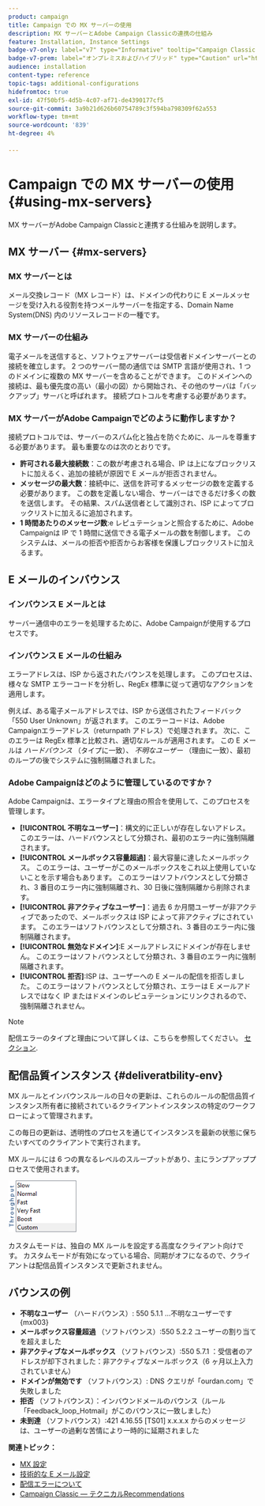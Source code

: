 ```yaml
---
product: campaign
title: Campaign での MX サーバーの使用
description: MX サーバーとAdobe Campaign Classicの連携の仕組み
feature: Installation, Instance Settings
badge-v7-only: label="v7" type="Informative" tooltip="Campaign Classic v7 にのみ適用されます"
badge-v7-prem: label="オンプレミスおよびハイブリッド" type="Caution" url="https://experienceleague.adobe.com/docs/campaign-classic/using/installing-campaign-classic/architecture-and-hosting-models/hosting-models-lp/hosting-models.html?lang=ja" tooltip="オンプレミスデプロイメントとハイブリッドデプロイメントにのみ適用されます"
audience: installation
content-type: reference
topic-tags: additional-configurations
hidefromtoc: true
exl-id: 47f50bf5-4d5b-4c07-af71-de4390177cf5
source-git-commit: 3a9b21d626b60754789c3f594ba798309f62a553
workflow-type: tm+mt
source-wordcount: '839'
ht-degree: 4%

---
```


# Campaign での MX サーバーの使用 {#using-mx-servers}



MX サーバーがAdobe Campaign Classicと連携する仕組みを説明します。

## MX サーバー {#mx-servers}

### MX サーバーとは

メール交換レコード（MX レコード）は、ドメインの代わりに E メールメッセージを受け入れる役割を持つメールサーバーを指定する、Domain Name System(DNS) 内のリソースレコードの一種です。

### MX サーバーの仕組み

電子メールを送信すると、ソフトウェアサーバーは受信者ドメインサーバーとの接続を確立します。 2 つのサーバー間の通信では SMTP 言語が使用され、1 つのドメインに複数の MX サーバーを含めることができます。 このドメインへの接続は、最も優先度の高い（最小の図）から開始され、その他のサーバは「バックアップ」サーバと呼ばれます。 接続プロトコルを考慮する必要があります。

### MX サーバーがAdobe Campaignでどのように動作しますか？

接続プロトコルでは、サーバーのスパム化と独占を防ぐために、ルールを尊重する必要があります。 最も重要なのは次のとおりです。

* **許可される最大接続数**：この数が考慮される場合、IP は上になブロックリストに加えるく、追加の接続が原因で E メールが拒否されません。
* **メッセージの最大数**：接続中に、送信を許可するメッセージの数を定義する必要があります。 この数を定義しない場合、サーバーはできるだけ多くの数を送信します。 その結果、スパム送信者として識別され、ISP によってブロックリストに加えるに追加されます。
* **1 時間あたりのメッセージ数**:e レピュテーションと照合するために、Adobe Campaignは IP で 1 時間に送信できる電子メールの数を制御します。 このシステムは、メールの拒否や拒否からお客様を保護しブロックリストに加えるます。

## E メールのインバウンス

### インバウンス E メールとは

サーバー通信中のエラーを処理するために、Adobe Campaignが使用するプロセスです。

### インバウンス E メールの仕組み

エラーアドレスは、ISP から返されたバウンスを処理します。 このプロセスは、様々な SMTP エラーコードを分析し、RegEx 標準に従って適切なアクションを適用します。

例えば、ある電子メールアドレスでは、ISP から送信されたフィードバック「550 User Unknown」が返されます。 このエラーコードは、Adobe Campaignエラーアドレス（returnpath アドレス）で処理されます。 次に、このエラーは RegEx 標準と比較され、適切なルールが適用されます。 この E メールは *ハードバウンス* （タイプに一致）、 *不明なユーザー* （理由に一致）、最初のループの後でシステムに強制隔離されました。

### Adobe Campaignはどのように管理しているのですか？

Adobe Campaignは、エラータイプと理由の照合を使用して、このプロセスを管理します。

* **[!UICONTROL 不明なユーザー]**：構文的に正しいが存在しないアドレス。 このエラーは、ハードバウンスとして分類され、最初のエラー内に強制隔離されます。
* **[!UICONTROL メールボックス容量超過]**：最大容量に達したメールボックス。 このエラーは、ユーザーがこのメールボックスをこれ以上使用していないことを示す場合もあります。 このエラーはソフトバウンスとして分類され、3 番目のエラー内に強制隔離され、30 日後に強制隔離から削除されます。
* **[!UICONTROL 非アクティブなユーザー]**：過去 6 か月間ユーザーが非アクティブであったので、メールボックスは ISP によって非アクティブにされています。 このエラーはソフトバウンスとして分類され、3 番目のエラー内に強制隔離されます。
* **[!UICONTROL 無効なドメイン]**:E メールアドレスにドメインが存在しません。 このエラーはソフトバウンスとして分類され、3 番目のエラー内に強制隔離されます。
* **[!UICONTROL 拒否]**:ISP は、ユーザーへの E メールの配信を拒否しました。 このエラーはソフトバウンスとして分類され、エラーは E メールアドレスではなく IP またはドメインのレピュテーションにリンクされるので、強制隔離されません。

>[!NOTE]
>
>配信エラーのタイプと理由について詳しくは、こちらを参照してください。 [セクション](../../delivery/using/understanding-delivery-failures.md#delivery-failure-types-and-reasons).

## 配信品質インスタンス {#deliveratbility-env}

MX ルールとインバウンスルールの日々の更新は、これらのルールの配信品質インスタンス所有者に接続されているクライアントインスタンスの特定のワークフローによって管理されます。

この毎日の更新は、透明性のプロセスを通じてインスタンスを最新の状態に保ちたいすべてのクライアントで実行されます。

MX ルールには 6 つの異なるレベルのスループットがあり、主にランプアッププロセスで使用されます。

![](assets/mx-rules-throughput.png)

カスタムモードは、独自の MX ルールを設定する高度なクライアント向けです。 カスタムモードが有効になっている場合、同期がオフになるので、クライアントは配信品質インスタンスで更新されません。

## バウンスの例

* **不明なユーザー** （ハードバウンス）: 550 5.1.1 ...不明なユーザーです {mx003}
* **メールボックス容量超過** （ソフトバウンス）:550 5.2.2 ユーザーの割り当てを超えました
* **非アクティブなメールボックス** （ソフトバウンス）:550 5.7.1 ：受信者のアドレスが却下されました：非アクティブなメールボックス（6 ヶ月以上入力されていません）
* **ドメインが無効です** （ソフトバウンス）: DNS クエリが「ourdan.com」で失敗しました
* **拒否** （ソフトバウンス）：インバウンドメールのバウンス（ルール「Feedback_loop_Hotmail」がこのバウンスに一致しました）
* **未到達** （ソフトバウンス）:421 4.16.55 [TS01] x.x.x.x からのメッセージは、ユーザーの過剰な苦情により一時的に延期されました

**関連トピック：**
* [MX 設定](../../installation/using/email-deliverability.md#mx-configuration)
* [技術的な E メール設定](../../installation/using/email-deliverability.md)
* [配信エラーについて](../../delivery/using/understanding-delivery-failures.md)
* [Campaign Classic — テクニカルRecommendations](https://experienceleague.adobe.com/docs/deliverability-learn/deliverability-best-practice-guide/additional-resources/campaign/acc-technical-recommendations.html)
